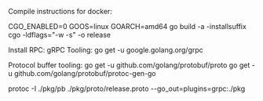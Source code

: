 
Compile instructions for docker:

CGO_ENABLED=0 GOOS=linux GOARCH=amd64 go build -a -installsuffix cgo -ldflags="-w -s" -o release

Install RPC:
   gRPC Tooling:
go get -u google.golang.org/grpc

   Protocol buffer tooling:
go get -u github.com/golang/protobuf/proto
go get -u github.com/golang/protobuf/protoc-gen-go

protoc -I ./pkg/pb ./pkg/proto/release.proto --go_out=plugins=grpc:./pkg
